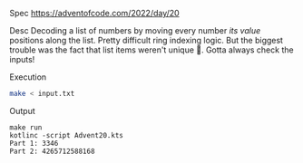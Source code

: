 Spec https://adventofcode.com/2022/day/20

Desc Decoding a list of numbers by moving every number _its value_ positions along the list. Pretty difficult ring indexing logic. But the biggest trouble was the fact that list items weren't unique 🙈. Gotta always check the inputs!

Execution

```bash
make < input.txt
```

Output

```
make run
kotlinc -script Advent20.kts
Part 1: 3346
Part 2: 4265712588168
```

